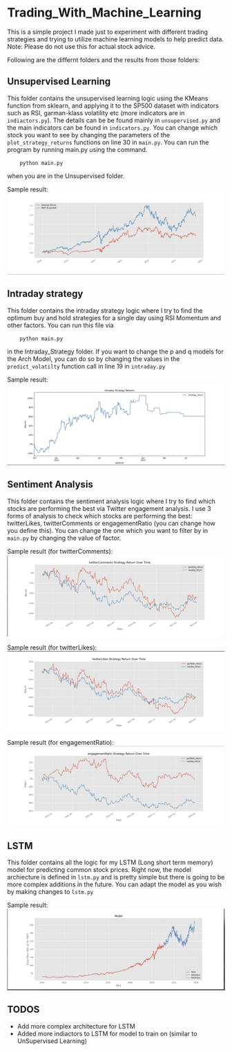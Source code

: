 # Trading_With_Machine_Learning

This is a simple project I made just to experiment with different trading strategies and trying to utilize machine learning models to help predict data. Note: Please do not use this for actual stock advice.

Following are the differnt folders and the results from those folders:

## Unsupervised Learning

This folder contains the unsupervised learning logic using the KMeans function from sklearn, and applying it to the SP500 dataset with indicators such as RSI, garman-klass volatility etc (more indicators are in `indiactors.py`). The details can be be found mainly in `unsupervised.py` and the main indicators can be found in `indicators.py`. You can change which stock you want to see by changing the parameters of the `plot_strategy_returns` functions on line 30 in `main.py`. You can run the program by running main.py using the command.

```
    python main.py
```

when you are in the Unsupervised folder.

Sample result:
![Graph showing strategy return for unsupervised learning](image.png)

## Intraday strategy

This folder contains the intraday strategy logic where I try to find the optimum buy and hold strategies for a single day using RSI Momentum and other factors. You can run this file via

```
    python main.py
```

in the Intraday_Strategy folder. If you want to change the p and q models for the Arch Model, you can do so by changing the values in the `predict_volatilty` function call in line 19 in `intraday.py`

Sample result:
![Graph showing strategy return for intraday strategy](image-1.png)

## Sentiment Analysis

This folder contains the sentiment analysis logic where I try to find which stocks are performing the best via Twitter engagement analysis. I use 3 forms of analysis to check which stocks are performing the best: twitterLikes, twitterComments or engagementRatio (you can change how you define this). You can change the one which you want to filter by in `main.py` by changing the value of factor.

Sample result (for twitterComments):
![Graph showing return for factor twitterComments](image-2.png)

Sample result (for twitterLikes):
![Graph showing return for factor twitterLikes](image-3.png)

Sample result (for engagementRatio):
![Graph showing return for factor engagementRatio](image-4.png)

## LSTM

This folder contains all the logic for my LSTM (Long short term memory) model for predicting common stock prices. Right now, the model archiecture is defined in `lstm.py` and is pretty simple but there is going to be more complex additions in the future. You can adapt the model as you wish by making changes to `lstm.py`

Sample result:
![Graph showing accuracy of LSTM Model](image-6.png)

## TODOS

- Add more complex architecture for LSTM
- Added more indiactors to LSTM for model to train on (similar to UnSupervised Learning)
